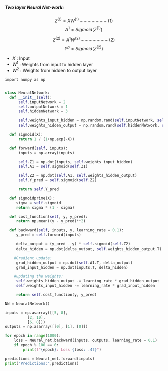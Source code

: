 ##### Two layer Neural Net-work:

$$ Z^{(1)} = XW^{(1)} ------- (1) $$
$$ A^1 = Sigmoid(Z^{(1)}) $$

$$ Z^{(2)} = A^1W^{(2)} ------- (2) $$
$$ Y^p = Sigmoid(Z^{(2)}) $$

- $X$ : Input
- $W^1$ :  Weights from  input to hidden layer 
- $W^2$ :  Weights from  hidden to output layer

```
import numpy as np
```

```python

class NeuralNetwork:
  def __init__(self):
      self.inputNetwork = 2
      self.outputNetwork = 1
      self.hiddenNetwork = 3

      self.weights_input_hidden = np.random.rand(self.inputNetwork, self.hiddenNetwork)
      self.weights_hidden_output = np.random.rand(self.hiddenNetwork, self.outputNetwork)

  def sigmoid(X):
      return 1 / (1+np.exp(-X))

  def forward(self, inputs):
      inputs = np.array(inputs)

      self.Z1 = np.dot(inputs, self.weights_input_hidden)
      self.A1 = self.sigmoid(self.Z1)

      self.Z2 = np.dot(self.A1, self.weights_hidden_output)
      self.Y_pred = self.sigmoid(self.Z2)

      return self.Y_pred

  def sigmoidprime(X):
     sigma = self.sigmoid
     return sigma * (1 - sigma)

  def cost_function(self, y, y_pred):
     return np.mean((y - y_pred)**2)

  def backward(self, inputs, y, learning_rate = 0.1):
     y_pred = self.forward(inputs)

     delta_output = (y_pred - y) * self.sigmoid(self.Z2)
     delta_hidden = np.dot(delta_output, self.weights_hidden_output.T) * self.sigmoidprime(self.Z1)

    #Gradient update:
     grad_hidden_output = np.dot(self.A1.T, delta_output)
     grad_input_hidden = np.dot(inputs.T, delta_hidden)

    #updating the weights:
     self.weights_hidden_output -= learning_rate * grad_hidden_output 
     self.weights_input_hidden -= learning_rate * grad_input_hidden

     return self.cost_function(y, y_pred) 

```

```python
NN = NeuralNetwork()

inputs = np.asarray([[5, 8],
          [2, 10],
          [6, 8]])
outputs = np.asarray([[0], [1], [0]])

for epoch in range(1000):
    loss = Neural_net.backward(inputs, outputs, learning_rate = 0.1)
    if epoch % 100 == 0:
        print(f"{epoch}: Loss {loss: .4f}")

predictions = Neural_net.forward(inputs)
print("Predictions:",predictions)
```
